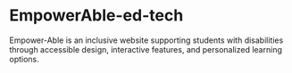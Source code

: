 # EmpowerAble-ed-tech
Empower-Able is an inclusive website supporting students with disabilities through accessible design, interactive features, and personalized learning options.
